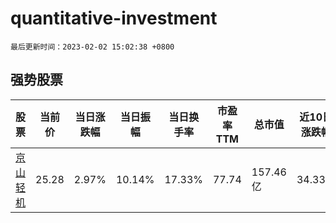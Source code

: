 # quantitative-investment

`最后更新时间：2023-02-02 15:02:38 +0800`

## 强势股票

|股票|当前价|当日涨跌幅|当日振幅|当日换手率|市盈率TTM|总市值|近10日涨跌幅|
|----|----|----|----|----|----|----|----|
|[京山轻机](https://xueqiu.com/S/SZ000821)|25.28|2.97%|10.14%|17.33%|77.74|157.46亿|34.33%|
